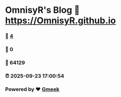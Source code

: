 # OmnisyR's Blog :link: https://OmnisyR.github.io 
### :page_facing_up: [4](https://OmnisyR.github.io/tag.html) 
### :speech_balloon: 0 
### :hibiscus: 64129 
### :alarm_clock: 2025-09-23 17:00:54 
### Powered by :heart: [Gmeek](https://github.com/Meekdai/Gmeek)
